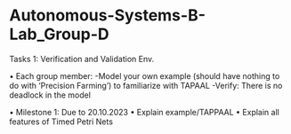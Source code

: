 # Autonomous-Systems-B-Lab_Group-D

Tasks 1: Verification and Validation Env.

• Each group member:
-Model your own example (should have nothing to do with ‘Precision Farming’) to familiarize with TAPAAL
-Verify: There is no deadlock in the model

• Milestone 1: Due to 20.10.2023
• Explain example/TAPPAAL
• Explain all features of Timed Petri Nets
